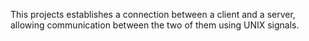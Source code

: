 This projects establishes a connection between a client and a server, allowing communication between the two of them using UNIX signals.
